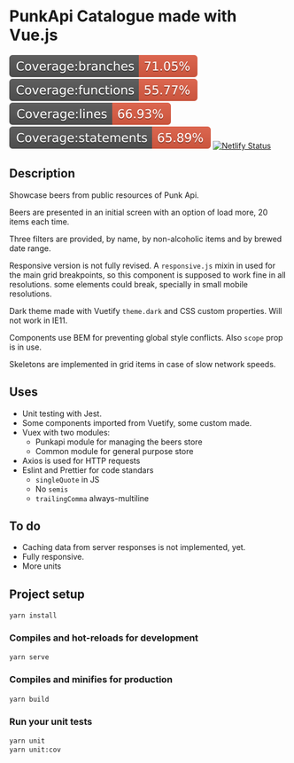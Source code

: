 # PunkApi Catalogue made with Vue.js

![Branches badge](./reports/unit/coverage/badges/badge-branches.svg)
![Functions badge](./reports/unit/coverage/badges/badge-functions.svg)
![Lines badge](./reports/unit/coverage/badges/badge-lines.svg)
![Statements badge](./reports/unit/coverage/badges/badge-statements.svg)
[![Netlify Status](https://api.netlify.com/api/v1/badges/4e2ecb8c-f6c8-43f0-80a2-bcb9be4085a6/deploy-status)](https://app.netlify.com/sites/punkapi/deploys)

## Description

Showcase beers from public resources of Punk Api.

Beers are presented in an initial screen with an option of load more, 20 items each time.

Three filters are provided, by name, by non-alcoholic items and by brewed date range.

Responsive version is not fully revised. A `responsive.js` mixin in used for the main grid breakpoints, so this component is supposed to work fine in all resolutions. some elements could break, specially in small mobile resolutions.

Dark theme made with Vuetify `theme.dark` and CSS custom properties. Will not work in IE11.

Components use BEM for preventing global style conflicts. Also `scope` prop is in use.

Skeletons are implemented in grid items in case of slow network speeds.

## Uses

- Unit testing with Jest.
- Some components imported from Vuetify, some custom made.
- Vuex with two modules:
  - Punkapi module for managing the beers store
  - Common module for general purpose store
- Axios is used for HTTP requests
- Eslint and Prettier for code standars
  - `singleQuote` in JS
  - No `semis`
  - `trailingComma` always-multiline

## To do

- Caching data from server responses is not implemented, yet.
- Fully responsive.
- More units

## Project setup

```
yarn install
```

### Compiles and hot-reloads for development

```
yarn serve
```

### Compiles and minifies for production

```
yarn build
```

### Run your unit tests

```
yarn unit
yarn unit:cov
```
